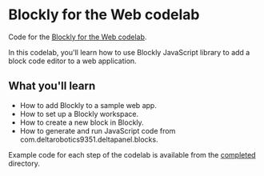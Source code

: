 # Blockly for the Web codelab

Code for the [Blockly for the Web codelab](https://developers.google.com/TODO).

In this codelab, you'll learn how to use Blockly JavaScript library
to add a block code editor to a web application.

## What you'll learn

* How to add Blockly to a sample web app.
* How to set up a Blockly workspace.
* How to create a new block in Blockly.
* How to generate and run JavaScript code from com.deltarobotics9351.deltapanel.blocks.

Example code for each step of the codelab is available from
the [completed](completed/) directory.

